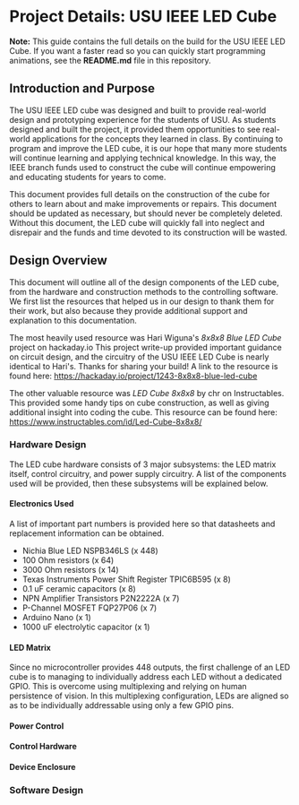 # Project Details: USU IEEE LED Cube

**Note:** This guide contains the full details on the build for the USU IEEE LED Cube.  If you want a faster read so you can quickly start programming animations, see the **README.md** file in this repository.

## Introduction and Purpose

The USU IEEE LED cube was designed and built to provide real-world design and prototyping experience for the students of USU.  As students designed and built the project, it provided them opportunities to see real-world applications for the concepts they learned in class.  By continuing to program and improve the LED cube, it is our hope that many more students will continue learning and applying technical knowledge. In this way, the IEEE branch funds used to construct the cube will continue empowering and educating students for years to come.

This document provides full details on the construction of the cube for others to learn about and make improvements or repairs.  This document should be updated as necessary, but should never be completely deleted.  Without this document, the LED cube will quickly fall into neglect and disrepair and the funds and time devoted to its construction will be wasted.

## Design Overview

This document will outline all of the design components of the LED cube, from the hardware and construction methods to the controlling software.  We first list the resources that helped us in our design to thank them for their work, but also because they provide additional support and explanation to this documentation.

The most heavily used resource was Hari Wiguna's _8x8x8 Blue LED Cube_ project on hackaday.io  This project write-up provided important guidance on circuit design, and the circuitry of the USU IEEE LED Cube is nearly identical to Hari's. Thanks for sharing your build! A link to the resource is found here: https://hackaday.io/project/1243-8x8x8-blue-led-cube

The other valuable resource was _LED Cube 8x8x8_ by chr on Instructables.  This provided some handy tips on cube construction, as well as giving additional insight into coding the cube.  This resource can be found here: https://www.instructables.com/id/Led-Cube-8x8x8/

### Hardware Design

The LED cube hardware consists of 3 major subsystems: the LED matrix itself, control circuitry, and power supply circuitry.  A list of the components used will be provided, then these subsystems will be explained below.

#### Electronics Used

A list of important part numbers is provided here so that datasheets and replacement information can be obtained.

- Nichia Blue LED NSPB346LS (x 448)
- 100 Ohm resistors (x 64)
- 3000 Ohm resistors (x 14)
- Texas Instruments Power Shift Register TPIC6B595 (x 8)
- 0.1 uF ceramic capacitors (x 8)
- NPN Amplifier Transistors P2N2222A (x 7)
- P-Channel MOSFET FQP27P06 (x 7)
- Arduino Nano (x 1)
- 1000 uF electrolytic capacitor (x 1)

#### LED Matrix

Since no microcontroller provides 448 outputs, the first challenge of an LED cube is to managing to individually address each LED without a dedicated GPIO.  This is overcome using multiplexing and relying on human persistence of vision.  In this multiplexing configuration, LEDs are aligned so as to be individually addressable using only a few GPIO pins.


#### Power Control

#### Control Hardware


#### Device Enclosure

### Software Design
